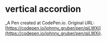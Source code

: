 # vertical accordion
 _A Pen created at CodePen.io. Original URL: [https://codepen.io/johnny_gruber/pen/qjLWXj](https://codepen.io/johnny_gruber/pen/qjLWXj).

 
